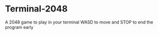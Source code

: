 # Terminal-2048
A 2048 game to play in your terminal
WASD to move and STOP to end the program early
